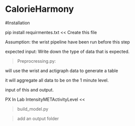 # CalorieHarmony

#Installation

pip install requirmentes.txt << Create this file 

Assumption: the wrist pipeline have been run before this step

expected input: Write down the type of data that is expected.


> Preprocressing.py:  

will use the wrist and actigraph data to generate a table 

it will aggregate all data to be on the 1 minute level. 

input of this and output.

PX In Lab IntensityMETActivityLevel << 

 
 
 
 > build_model.py



> add an output folder 

